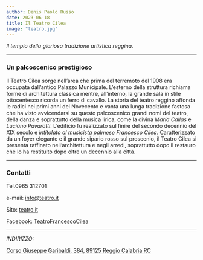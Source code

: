 ```yaml
---
author: Denis Paolo Russo
date: 2023-06-18
title: Il Teatro Cilea
image: "teatro.jpg"
---
```


*Il tempio della gloriosa tradizione artistica reggina.*
<!--more-->

***

### Un palcoscenico prestigioso

Il Teatro Cilea sorge nell’area che prima del terremoto del 1908 era occupata dall’antico Palazzo Municipale. L’esterno della struttura richiama forme di architettura classica mentre, all’interno, la grande sala in stile ottocentesco ricorda un ferro di cavallo. La storia del teatro reggino affonda le radici nei primi anni del Novecento e vanta una lunga tradizione fastosa che ha visto avvicendarsi su questo palcoscenico grandi nomi del teatro, della danza e soprattutto della musica lirica, come la divina *Maria Callas* e *Luciano Pavarotti*.
L’edificio fu realizzato sul finire del secondo decennio del XIX secolo e *intitolato al musicista palmese Francesco Cilea*. Caratterizzato da un foyer elegante e il grande sipario rosso sul proscenio, il Teatro Cilea si presenta raffinato nell’architettura e negli arredi, soprattutto dopo il restauro che lo ha restituito dopo oltre un decennio alla città.

***

### Contatti

Tel.0965 312701

e-mail: info@teatro.it

Sito: [teatro.it](https://www.teatro.it/teatri/comunale-francesco-cilea-reggio-calabria-cartellone)

Facebook: [TeatroFrancescoCilea](https://www.facebook.com/teatrofrancescocilea/?locale=it_IT)

***

*INDIRIZZO:*

[Corso Giuseppe Garibaldi, 384, 89125
Reggio Calabria RC](https://www.google.com/maps/search/?api=1&query=38.108725999198,15.645187029149)


